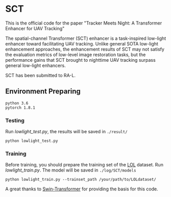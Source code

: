 # SCT

This is the official code for the paper "Tracker Meets Night: A Transformer Enhancer for UAV Tracking"

The spatial-channel Transformer (SCT) enhancer is a task-inspired low-light enhancer toward facilitating UAV tracking. Unlike general SOTA low-light enhancement approaches, the enhancement results of SCT may not satisfy the evaluation metrics of low-level image restoration tasks, but the performance gains that SCT brought to nighttime UAV tracking surpass general low-light enhancers.

SCT has been submitted to RA-L.

## Environment Preparing
```
python 3.6
pytorch 1.8.1
```

### Testing

Run *lowlight_test.py*, the results will be saved in `./result/`
```
python lowlight_test.py 
```

### Training

Before training, you should prepare the training set of the [LOL](https://daooshee.github.io/BMVC2018website/) dataset.
Run *lowlight_train.py*. 
The model will be saved in `./log/SCT/models`

```
python lowlight_train.py --trainset_path /your/path/to/LOLdataset/
```

A great thanks to [Swin-Transformer](https://github.com/microsoft/Swin-Transformer) for providing the basis for this code.